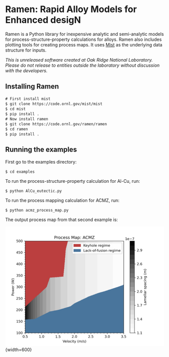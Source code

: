 # Ramen: Rapid Alloy Models for Enhanced desigN
Ramen is a Python library for inexpensive analytic and semi-analytic models for process-structure-property calculations for alloys. Ramen also includes plotting tools for creating process maps. It uses [Mist](https://code.ornl.gov/mist/mist) as the underlying data structure for inputs.

*This is unreleased software created at Oak Ridge National Laboratory. Please do not release to entities outside the laboratory without discussion with the developers.*

## Installing Ramen
```
# First install mist
$ git clone https://code.ornl.gov/mist/mist
$ cd mist
$ pip install .
# Now install ramen
$ git clone https://code.ornl.gov/ramen/ramen
$ cd ramen
$ pip install .
```

## Running the examples
First go to the examples directory:
```
$ cd examples
```

To run the process-structure-property calculation for Al-Cu, run:
```
$ python AlCu_eutectic.py
```

To run the process mapping calculation for ACMZ, run:
```
$ python acmz_process_map.py
```
The output process map from that second example is:

![Example](examples/acmz_process_map.png){width=600}
